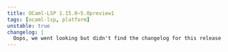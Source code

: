 ```yaml
---
title: OCaml-LSP 1.15.0~5.0preview1
tags: [ocaml-lsp, platform]
unstable: true
changelog: |
  Oops, we went looking but didn't find the changelog for this release 🙈
---
```

